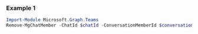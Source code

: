 ### Example 1
``` powershell
Import-Module Microsoft.Graph.Teams
Remove-MgChatMember -ChatId $chatId -ConversationMemberId $conversationMemberId
```

